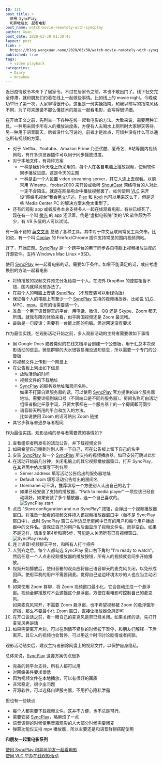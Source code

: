 ```yaml
---
ID: 131
post_title: >
  使用 SyncPlay
  和异地朋友一起看电影
post_name: watch-movie-remotely-with-syncplay
author: Xuan
post_date: 2020-03-30 01:30:45
layout: post
link: >
  https://blog.wangxuan.name/2020/03/30/watch-movie-remotely-with-syncplay/
published: true
tags:
  - video playback
categories:
  - Diary
  - Knowhow
---
```

近日疫情致令本州下了居家令。不过在居家令之前，本也不敢出门了。线下社交完全停滞，就和朋友们约着在线上一起做些事情。比如线上的 movie night。今晚成功举行了第一次，大家聊得很开心。这里是一份实操指南。和我以前写的指南风格不同，为了将来邀请不那么懂技术的朋友一起看电影，会写得很详细。

在开始正文之前，先列举一下各种在线一起看电影的方法。大致来说，需要两种工具。一种用来同步所有人的播放进度条，方便有人去喝水上厕所时大家聊天等待。另一种用于语音聊天。后者没什么可说的，前者才是难点，可惜并没有什么可以通吃所有视频的方案。

- 对于 Netflix、Youtube、Amazon Prime 乃至优酷、爱奇艺、B站等国内视频网站，有许多浏览器插件可以用于同步播放进度。
- 对于本地文件，有两种方案
  - 一种是我们今天晚上所采用的，每个人在各自电脑上播放视频，使用软件同步播放进度。这是今天的主题
  - 一种是由一个人设置 video streaming server，其它人连上去观看。以前常用 Winamp、foobar2000 来开设或收听 [ShoutCast](https://www.shoutcast.com/) 网络电台的人对此一定不会陌生。就是在网络电台中播放视频罢了。如何使用 [VLC](https://www.videolan.org/vlc/index.html) 来开设“网络电视台”我会[另文](https://blog.wangxuan.name/2020/03/31/how-to-use-vlc-stream-video/)详述。[Plex](https://www.plex.tv/) 和 [Kodi](https://kodi.tv/) 也可以用来这么干，但是这些 Media Center PC 的解决方案未免太重型了。
- 还有的观影 app 或者服务本身支持多人一起在线观看电影。有些已经死了，现在有一个叫 [微光](https://www.vlightv.com/) 的 app 还活着。倒是“虚拟电影院”类的 VR 软件颇为不少，有 VR 头显的人可以试试。

有一篇不错的 [英文文章](https://www.techworm.net/2020/01/watch-videos-together-with-friends.html) 总结了各种工具。其中对于中文互联网常见工具欠奉。比如说，有一个叫 [Coplay](https://github.com/Justineo/coplay) 的 Firefox/Chrome 插件支持常见的国内视频网站。

好了，开始正题。[SyncPlay](https://syncplay.pl/) 是一个跨平台的用于同步各自电脑上视频播放进度的开源软件。支持 Windows Mac Linux \*BSD。

使用 [SyncPlay](https://syncplay.pl/) 来一起看电影的话，需要如下条件。如果不能满足的话，或应考虑换别的方法一起看电影

- 将待播放的视频文件预先分发给每一个人。在海外 DropBox 的速度相当不错，国内就得另想办法了。
- 在每个人的电脑上安装 [SyncPlay](https://syncplay.pl/) （不想安装可以用绿色版）
- 保证每个人的电脑上有至少一个 [SyncPlay](https://syncplay.pl/) 支持的视频播放器，比如说 [VLC](https://www.videolan.org/vlc/index.html)、MPC、[mpv](https://mpv.io/)。没有的话需要装一个。
- 准备一个用于语音聊天的平台，用电话、微信、QQ 还是 Skype、Zoom 都无所谓。就我有限的体验来看，似乎跨国视频还是 Zoom 最流畅。
- 最后是一句废话：需要有一台能上网的电脑。但对网速没有要求

作为最佳实践，在观影活动开始之前，多人观影活动的主持者需要做如下事情

- 用 Google Docs 或者类似的在线文档平台创建一个公告板，用于汇总本次观影活动的信息。微信群聊的大水很容易淹没通知信息，所以需要一个专门的公告板
- 将视频文件上传到一个网盘上
- 在公告板上列出如下信息
  - 放映活动的时间
  - 视频文件的下载地址
  - [SyncPlay](https://syncplay.pl/) 的服务器地址和房间名称。  
    如果不打算自建服务器的话，可以使用 [SyncPlay](https://syncplay.pl/) 官方提供的四个服务器地址。需要详细到端口号（不同端口是不同的服务器）。房间名称可由活动组织者指定任意字词，只要大家都在一个服务器上的一个房间即可同步
  - 语音聊天所用的平台和加入的方法。  
    比如说使用 Zoom 的话可贴出 Zoom 链接
- 其它步骤与普通参与者相同

作为最佳实践，观影活动的参与者需要做的事情如下

1. 查看组织者所发布的活动公告，并下载视频文件
1. 如果希望自己晚到时别人等一下自己，可在公告板上留下自己的名字
2. 安装 [SyncPlay](https://syncplay.pl/) 和一个 [SyncPlay](https://syncplay.pl/) 所支持的视频播放器。如已安装可跳过此步
3. 在活动开始前几分钟，关闭电脑上的其它视频播放器窗口，打开 SyncPlay，在其界面中依次填写下列各项
    - Server address 填写活动公告给出的服务器地址
    - Default room 填写活动公告给出的房间名
    - Username 可不填，推荐填写一个方便别人认出自己的名字
    - 如果已经安装了支持的播放器，"Path to media player" 一项应该已经自动填好。如果安装了多个播放器，选一个自己喜欢的。  
   ![SyncPlay start](https://blog.wangxuan.name/wp-content/uploads/2020/04/SyncPlay-ready.png)
4. 点击 "Store configuration and run SyncPlay" 按钮，会弹出一个视频播放器窗口。将准备一起看的视频文件拖入该视频播放器窗口中（而不是 SyncPlay 窗口中）。此时 SyncPlay 窗口右半边显示房间中已有的用户和每个用户播放器中的文件名。请保证自己的用户名后面显示了视频文件名，而非空白。如果不是这样，请重复第4步和第5步，可能是未关闭所有已有视频窗口。  
   ![SyncPlay ready](https://blog.wangxuan.name/wp-content/uploads/2020/04/SyncPlay-ready.png)
4. 连上语音/视频聊天平台，和所有人打个招呼
5. 人到齐之后，每个人都勾选 SyncPlay 窗口右下角的 "I'm ready to watch"。然后任意一个人点击视频播放器的播放按钮，所有人的视频就会同步开始播放。
5. 视频开始播放后，使用音箱的观众应将自己语音聊天的麦克风关闭，以免形成回声。使用耳机的用户不需要闭麦。觉得自己这边环境太吵的人也应当主动闭麦。
6. 如果使用 Zoom 群聊，将 Zoom 视频窗口最小化，它会自动生成一个悬浮窗。视频全屏播放时不会遮挡这个悬浮窗，方便在看电影时控制自己的麦克风。  
   如果麦克风常开，不需要 Zoom 悬浮窗，也不希望视频被 Zoom 的悬浮窗所遮挡，那么不要最小化 Zoom 窗口，直接让播放器全屏即可
7. 在开口说话之前，看一眼自己的麦克风是否已经关闭。如果关闭的话，先打开麦克风再讲话
8. 如果需要离开片刻，可以在剧情不紧张的时候按下暂停，和朋友们解释一下后离开。其它人的视频也会暂停，可以用这个时间讨论剧情或者闲聊。
  
观影活动结束后，建议主持者删除网盘上的视频文件，以保护自身隐私。

总体来说，[SyncPlay](https://syncplay.pl/) 这套方案优点很多

- 完美的跨平台支持，所有人都可以用
- 对网络条件要求很低
- 因为视频文件在本地播放，可以有很好的画质
- 非常稳定，很少出问题
- 开源软件，可以选择自建服务器，不用担心隐私泄露

但也有一些缺点

- 每个人都需要下载视频文件。这并不方便，也不总是可行。
- 需要安装 [SyncPlay](https://syncplay.pl/)，略麻烦了一点
- 语音语聊的时候使用音箱观影的人大部分时候需要闭麦
- 弹幕功能仅支持 mpv 播放器，所以主要还是和语音群聊搭配使用

**和朋友一起看电影系列**

[使用 SyncPlay 和异地朋友一起看电影](https://blog.wangxuan.name/2020/03/30/watch-movie-remotely-with-syncplay/)  
[使用 VLC 举办在线观影活动](https://blog.wangxuan.name/2020/03/31/how-to-use-vlc-stream-video/)
